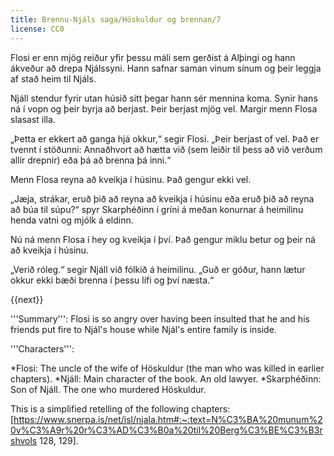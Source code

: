 ```yaml
---
title: Brennu-Njáls saga/Höskuldur og brennan/7
license: CC0
---
```


<Book audio="Njáls saga hluti 7.mp3">
Flosi er enn mjög reiður yfir þessu máli sem gerðist á Alþingi og hann ákveður að drepa Njálssyni. Hann safnar saman vinum sínum og þeir leggja af stað heim til Njáls.

Njáll stendur fyrir utan húsið sitt þegar hann sér mennina koma. Synir hans ná í vopn og þeir byrja að berjast. Þeir berjast mjög vel. Margir menn Flosa slasast illa.

„Þetta er ekkert að ganga hjá okkur,“ segir Flosi. „Þeir berjast of vel. Það er tvennt í stöðunni: Annaðhvort að hætta við (sem leiðir til þess að við verðum allir drepnir) eða þá að brenna þá inni.“

Menn Flosa reyna að kveikja í húsinu. Það gengur ekki vel.

„Jæja, strákar, eruð þið að reyna að kveikja í húsinu eða eruð þið að reyna að búa til súpu?“ spyr Skarphéðinn í gríni á meðan konurnar á heimilinu henda vatni og mjólk á eldinn.

Nú ná menn Flosa í hey og kveikja í því. Það gengur miklu betur og þeir ná að kveikja í húsinu.

„Verið róleg.“ segir Njáll við fólkið á heimilinu. „Guð er góður, hann lætur okkur ekki bæði brenna í þessu lífi og því næsta.“
</Book>

{{next}}

<div class=notes>
'''Summary''': Flosi is so angry over having been insulted that he and his friends put fire to Njál's house while Njál's entire family is inside.

'''Characters''':

*Flosi: The uncle of the wife of Höskuldur (the man who was killed in earlier chapters).
*Njáll: Main character of the book. An old lawyer.
*Skarphéðinn: Son of Njáll. The one who murdered Höskuldur.

This is a simplified retelling of the following chapters: [https://www.snerpa.is/net/isl/njala.htm#:~:text=N%C3%BA%20munum%20v%C3%A9r%20r%C3%AD%C3%B0a%20til%20Berg%C3%BE%C3%B3rshvols 128, 129].

</div>
